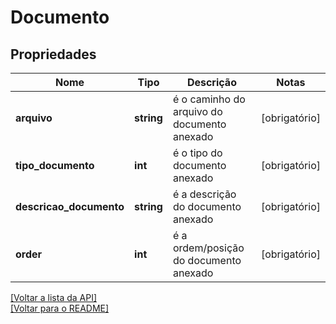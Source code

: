 # Documento

## Propriedades
Nome | Tipo | Descrição | Notas
------------ | ------------- | ------------- | -------------
**arquivo** | **string** | é o caminho do arquivo do documento anexado | [obrigatório] 
**tipo_documento** | **int** | é o tipo do documento anexado | [obrigatório] 
**descricao_documento** | **string** | é a descrição do documento anexado | [obrigatório] 
**order** | **int** | é a ordem/posição do documento anexado | [obrigatório] 

[[Voltar a lista da API]](../../../README.md#Documentação-para-os-Endpoints-da-API)    
[[Voltar para o README]](../../../README.md#Intima.ai---SDK-PHP)
